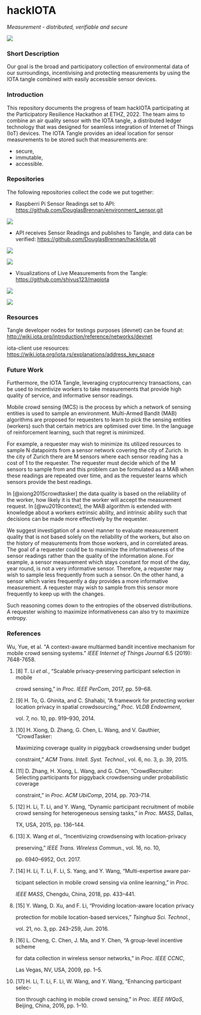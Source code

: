 # hackIOTA

*Measurement - distributed, verifiable and secure*

![](images/HackIOTA.png)

### Short Description

Our goal is the broad and participatory collection of environmental data of our surroundings,
incentivising and protecting measurements by using the IOTA tangle combined with easily accessible sensor devices.

### Introduction

This repository documents the progress of team hackIOTA participating at the Participatory Resilience Hackathon at ETHZ, 2022. The team aims to combine an air quality sensor with the IOTA tangle, a distributed ledger technology that was designed for seamless integration of Internet of Things (IoT) devices. The IOTA Tangle provides an ideal location for sensor measurements to be stored such that measurements are:

- secure,
- immutable,
- accessible.

### Repositories

The following repositories collect the code we put together:

- Raspberri Pi Sensor Readings set to API: https://github.com/DouglasBrennan/environment_sensor.git

![](images/sensor.jpeg)

- API receives Sensor Readings and publishes to Tangle, and data can be verified: https://github.com/DouglasBrennan/hackIota.git

![](images/verifier_entry.jpeg)

![](images/verifier.jpeg)

- Visualizations of Live Measurements from the Tangle: https://github.com/shivus123/mapiota

![](images/map.jpeg)

![](images/humidity.jpeg)

### Resources

Tangle developer nodes for testings purposes (devnet) can be found at: http://wiki.iota.org/introduction/reference/networks/devnet

iota-client use resources: https://wiki.iota.org/iota.rs/explanations/address_key_space

### Future Work

Furthermore, the IOTA Tangle, leveraging cryptocurrency transactions, can be used to incentivize workers to take measurements that provide high quality of service, and informative sensor readings.

Mobile crowd sensing (MCS) is the process by which a network of sensing entities is used to sample an environment. Multi-Armed Bandit (MAB) algorithms are proposed for requesters to learn to pick the sensing entities (workers) such that certain metrics are optimised over time. In the language of reinforcement learning, such that regret is minimized. 

For example, a requester may wish to minimize its utilized resources to sample N datapoints from a sensor network covering the city of Zurich. In the city of Zurich there are M sensors where each sensor reading has a cost of 1 to the requester. The requester must decide which of the M sensors to sample from and this problem can be formulated as a MAB when these readings are repeated over time, and as the requester learns which sensors provide the best readings. 

In [@xiong2015crowdtasker] the data quality is based on the reliability of the worker, how likely it is that the worker will accept the measurement request. In [@wu2019context], the MAB algorithm is extended with knowledge about a workers extrinsic ability, and intrinsic ability such that decisions can be made more effectively by the requester. 

We suggest investigation of a novel manner to evaluate measurement quality that is not based solely on the reliability of the workers, but also on the history of measurements from those workers, and in correlated areas. The goal of a requester could be to maximize the informativeness of the sensor readings rather than the quality of the information alone. For example, a sensor measurement which stays constant for most of the day, year round, is not a very informative sensor. Therefore, a requester may wish to sample less frequently from such a sensor. On the other hand, a sensor which varies frequently a day provides a more informative measurement. A requester may wish to sample from this sensor more frequently to keep up with the changes.

Such reasoning comes down to the entropies of the observed distributions. A requester wishing to maximize informativeness can also try to maximize entropy. 



### References

Wu, Yue, et al. "A context-aware multiarmed bandit incentive mechanism for mobile crowd sensing systems." *IEEE Internet of Things Journal* 6.5 (2019): 7648-7658.

1. [8]  T. Li *et al.*, “Scalable privacy-preserving participant selection in mobile

   crowd sensing,” in *Proc. IEEE PerCom*, 2017, pp. 59–68.

2. [9]  H. To, G. Ghinita, and C. Shahabi, “A framework for protecting worker location privacy in spatial crowdsourcing,” *Proc. VLDB Endowment*,

   vol. 7, no. 10, pp. 919–930, 2014.

3. [10]  H. Xiong, D. Zhang, G. Chen, L. Wang, and V. Gauthier, “CrowdTasker:

   Maximizing coverage quality in piggyback crowdsensing under budget

   constraint,” *ACM Trans. Intell. Syst. Technol.*, vol. 6, no. 3, p. 39, 2015.

4. [11]  D. Zhang, H. Xiong, L. Wang, and G. Chen, “CrowdRecruiter: Selecting participants for piggyback crowdsensing under probabilistic coverage

   constraint,” in *Proc. ACM UbiComp*, 2014, pp. 703–714.

5. [12]  H. Li, T. Li, and Y. Wang, “Dynamic participant recruitment of mobile crowd sensing for heterogeneous sensing tasks,” in *Proc. MASS*, Dallas,

   TX, USA, 2015, pp. 136–144.

6. [13]  X. Wang *et al.*, “Incentivizing crowdsensing with location-privacy

   preserving,” *IEEE Trans. Wireless Commun.*, vol. 16, no. 10,

   pp. 6940–6952, Oct. 2017.

7. [14]  H. Li, T. Li, F. Li, S. Yang, and Y. Wang, “Multi-expertise aware par-

   ticipant selection in mobile crowd sensing via online learning,” in *Proc.*

   *IEEE MASS*, Chengdu, China, 2018, pp. 433–441.

8. [15]  Y. Wang, D. Xu, and F. Li, “Providing location-aware location privacy

   protection for mobile location-based services,” *Tsinghua Sci. Technol.*,

   vol. 21, no. 3, pp. 243–259, Jun. 2016.

9. [16]  L. Cheng, C. Chen, J. Ma, and Y. Chen, “A group-level incentive scheme

   for data collection in wireless sensor networks,” in *Proc. IEEE CCNC*,

   Las Vegas, NV, USA, 2009, pp. 1–5.

10. [17]  H. Li, T. Li, F. Li, W. Wang, and Y. Wang, “Enhancing participant selec-

    tion through caching in mobile crowd sensing,” in *Proc. IEEE IWQoS*, Beijing, China, 2016, pp. 1–10.
